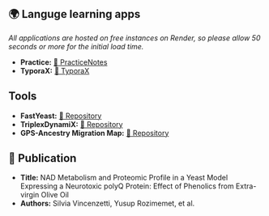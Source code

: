 
## 🌍 Languge learning apps

*All applications are hosted on free instances on Render, so please allow 50 seconds or more for the initial load time.*

- **Practice:** [🔗 PracticeNotes](https://practicenl.onrender.com)
- **TyporaX:** [🔗 TyporaX](https://typorax.onrender.com)


##  Tools
- **FastYeast:** [🔗 Repository](https://github.com/Yusuprozimemet/FastYeast)
- **TriplexDynamiX:** [🔗 Repository](https://github.com/Yusuprozimemet/TriplexDynamiX)
- **GPS-Ancestry Migration Map:** [🔗 Repository](https://github.com/Yusuprozimemet/GPS_Ancestry_Migration_Map)

## 📜 Publication
- **Title:** NAD Metabolism and Proteomic Profile in a Yeast Model Expressing a Neurotoxic polyQ Protein: Effect of Phenolics from Extra-virgin Olive Oil
- **Authors:** Silvia Vincenzetti, Yusup Rozimemet, et al.




